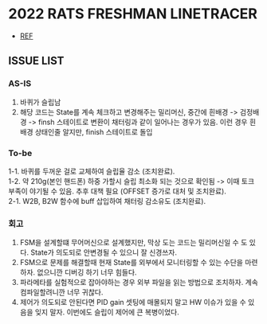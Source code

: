 # 2022 RATS FRESHMAN LINETRACER
* [REF](https://github.com/RATS-make-robot/2022-freshman-linetracer)

## ISSUE LIST
### AS-IS
1. 바퀴가 슬립남
2. 해당 코드는 State를 계속 체크하고 변경해주는 밀리머신, 중간에 흰배경 -> 검정배경 -> finsh 스테이트로 변환이 채터링과 같이 일어나는 경우가 있음.
이런 경우 흰배경 상태인줄 알지만, finish 스테이트로 돌입  

### To-be
  1-1. 바퀴를 두꺼운 걸로 교체하여 슬립율 감소 (조치완료).  
  1-2. 약 210g(본인 핸드폰) 하중 가할시 슬립 최소화 되는 것으로 확인됨 -> 이때 토크 부족이 야기될 수 있음. 추후 대책 필요 (OFFSET 증가로 대처 및 조치완료).  
  2-1. W2B, B2W 함수에 buff 삽입하여 채터링 감소유도 (조치완료). 

### 회고
1. FSM을 설계할떄 무어머신으로 설계했지만, 막상 도는 코드는 밀리머신일 수 도 있다. State가 의도되로 안변경될 수 있으니 잘 신경쓰자.
2. FSM으로 문제를 해결할때 현재 State를 외부에서 모니터링할 수 있는 수단을 마련하자. 없으니깐 디버깅 하기 너무 힘들다.
3. 파라메타를 실험적으로 잡아야하는 경우 외부 파일을 읽는 방법으로 조치하자. 계속 컴파일할려니깐 너무 귀찮다.
4. 제어가 의도되로 안된다면 PID gain 셋팅에 매몰되지 말고 HW 이슈가 있을 수 있음을 잊지 말자. 이번에도 슬립이 제어에 큰 복병이었다.
